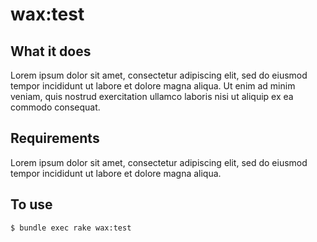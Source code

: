 # wax:test

## What it does
Lorem ipsum dolor sit amet, consectetur adipiscing elit, sed do eiusmod tempor incididunt ut labore et dolore magna aliqua. Ut enim ad minim veniam, quis nostrud exercitation ullamco laboris nisi ut aliquip ex ea commodo consequat.

## Requirements
Lorem ipsum dolor sit amet, consectetur adipiscing elit, sed do eiusmod tempor incididunt ut labore et dolore magna aliqua.

## To use
`$ bundle exec rake wax:test`
